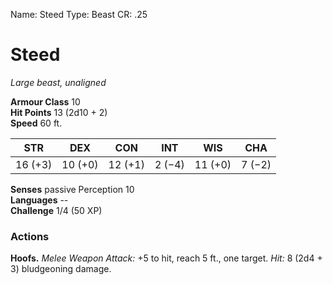Name: Steed
Type: Beast
CR: .25

# Steed 
_Large beast, unaligned_

**Armour Class** 10    
**Hit Points** 13 (2d10 + 2)    
**Speed** 60 ft. 

| STR     | DEX     | CON     | INT     | WIS     | CHA     |
|---------|---------|---------|---------|---------|---------|
| 16 (+3) | 10 (+0) | 12 (+1) | 2 (−4)  | 11 (+0) | 7 (−2)  |  

**Senses** passive Perception 10    
**Languages** --    
**Challenge** 1/4 (50 XP) 

### Actions 
**Hoofs.** _Melee Weapon Attack:_ +5 to hit, reach 5 ft., one target. _Hit:_ 8 (2d4 + 3) bludgeoning damage.